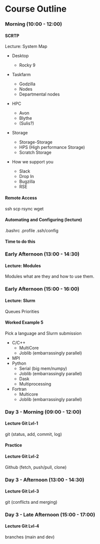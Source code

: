 # Course Outline

### Morning (10:00 - 12:00)

#### SCRTP

Lecture: System Map

- Desktop
  - Rocky 9
- Taskfarm
  - Godzilla
  - Nodes
  - Departmental nodes
- HPC
  - Avon
  - Blythe
  - (Sulis?)
- Storage
  - Storage-Storage
  - HPS (High performance Storage)
  - Scratch Storage

- How we support you
  - Slack
  - Drop In
  - Bugzilla
  - RSE

#### Remote Access

ssh
scp
rsync
wget

#### Automating and Configuring (lecture)

.bashrc
.profile
.ssh/config

#### Time to do this

### Early Afternoon (13:00 - 14:30)

#### Lecture: Modules

Modules what are they and how to use them.

### Early Afternoon (15:00 - 16:00)

#### Lecture: Slurm

Queues
Priorities

#### Worked Example 5

Pick a language and Slurm submission

- C/C++
  - MultiCore
  - Joblib (embarrassingly parallel)
- MPI
- Python
  - Serial (big mem/numpy)
  - Joblib (embarrassingly parallel)
  - Dask
  - Multiprocessing
- Fortran
  - Multicore
  - Joblib (embarrassingly parallel)

### Day 3 - Morning (09:00 - 12:00)

#### Lecture Git Lvl-1

git (status, add, commit, log)

#### Practice

#### Lecture Git Lvl-2

Github (fetch, push/pull, clone)

### Day 3 - Afternoon (13:00 - 14:30)

#### Lecture Git Lvl-3

git (conflicts and merging)

### Day 3 - Late Afternoon (15:00 - 17:00)

#### Lecture Git Lvl-4

branches (main and dev)
